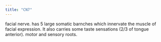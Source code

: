 ```yaml
---
title: "CN7"
---
```

facial nerve. has 5 large somatic barnches which innervate the muscle of facial expression. It also carries some taste sensations (2/3 of tongue anterior). motor and sensory roots.

